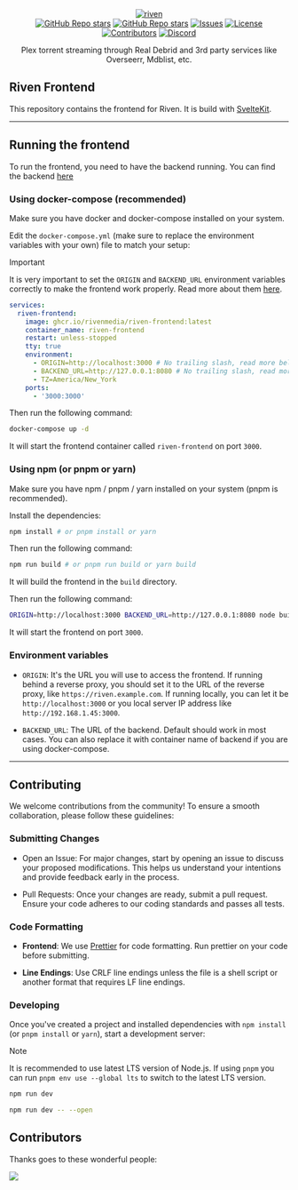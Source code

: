 <div align="center">
  <a href="https://github.com/rivenmedia/riven">
    <picture>
      <source media="(prefers-color-scheme: dark)" srcset="https://raw.githubusercontent.com/rivenmedia/riven/main/assets/iceberg-light.png">
      <img alt="riven" src="https://raw.githubusercontent.com/rivenmedia/riven/main/assets/iceberg-dark.png">
    </picture>
  </a>
</div>

<div align="center">
  <a href="https://github.com/rivenmedia/riven/stargazers"><img alt="GitHub Repo stars" src="https://img.shields.io/github/stars/rivenmedia/riven?label=Riven+Backend"></a>
    <a href="https://github.com/rivenmedia/riven-frontend/stargazers"><img alt="GitHub Repo stars" src="https://img.shields.io/github/stars/rivenmedia/riven-frontend?label=Riven+Frontend"></a>
  <a href="https://github.com/rivenmedia/riven/issues"><img alt="Issues" src="https://img.shields.io/github/issues/rivenmedia/riven-frontend" /></a>
  <a href="https://github.com/rivenmedia/riven/blob/main/LICENSE"><img alt="License" src="https://img.shields.io/github/license/rivenmedia/riven-frontend"></a>
  <a href="https://github.com/rivenmedia/riven/graphs/contributors-frontend"><img alt="Contributors" src="https://img.shields.io/github/contributors/rivenmedia/riven-frontend" /></a>
  <a href="https://discord.gg/wDgVdH8vNM"><img alt="Discord" src="https://img.shields.io/badge/Join%20discord-8A2BE2" /></a>
</div>

<div align="center">
  <p>Plex torrent streaming through Real Debrid and 3rd party services like Overseerr, Mdblist, etc.</p>
</div>

## Riven Frontend

This repository contains the frontend for Riven. It is build with [SvelteKit](https://kit.svelte.dev/).

---

## Running the frontend

To run the frontend, you need to have the backend running. You can find the backend [here](https://github.com/rivenmedia/riven)

### Using docker-compose (recommended)

Make sure you have docker and docker-compose installed on your system.

Edit the `docker-compose.yml` (make sure to replace the environment variables with your own) file to match your setup:

> [!IMPORTANT]  
> It is very important to set the `ORIGIN` and `BACKEND_URL` environment variables correctly to make the frontend work properly. Read more about them [here](#environment-variables).

```yml
services:
  riven-frontend:
    image: ghcr.io/rivenmedia/riven-frontend:latest
    container_name: riven-frontend
    restart: unless-stopped
    tty: true
    environment:
      - ORIGIN=http://localhost:3000 # No trailing slash, read more below
      - BACKEND_URL=http://127.0.0.1:8080 # No trailing slash, read more below
      - TZ=America/New_York
    ports:
      - '3000:3000'
```

Then run the following command:

```bash
docker-compose up -d
```

It will start the frontend container called `riven-frontend` on port `3000`.

### Using npm (or pnpm or yarn)

Make sure you have npm / pnpm / yarn installed on your system (pnpm is recommended).

Install the dependencies:

```bash
npm install # or pnpm install or yarn
```

Then run the following command:

```bash
npm run build # or pnpm run build or yarn build
```

It will build the frontend in the `build` directory.

Then run the following command:

```bash
ORIGIN=http://localhost:3000 BACKEND_URL=http://127.0.0.1:8080 node build
```

It will start the frontend on port `3000`.

### Environment variables

- `ORIGIN`: It's the URL you will use to access the frontend. If running behind a reverse proxy, you should set it to the URL of the reverse proxy, like `https://riven.example.com`. If running locally, you can let it be `http://localhost:3000` or you local server IP address like `http://192.168.1.45:3000`.

- `BACKEND_URL`: The URL of the backend. Default should work in most cases. You can also replace it with container name of backend if you are using docker-compose.

---

## Contributing

We welcome contributions from the community! To ensure a smooth collaboration, please follow these guidelines:

### Submitting Changes

- Open an Issue: For major changes, start by opening an issue to discuss your proposed modifications. This helps us understand your intentions and provide feedback early in the process.

- Pull Requests: Once your changes are ready, submit a pull request. Ensure your code adheres to our coding standards and passes all tests.

### Code Formatting

- **Frontend**: We use [Prettier](https://prettier.io/) for code formatting. Run prettier on your code before submitting.

- **Line Endings**: Use CRLF line endings unless the file is a shell script or another format that requires LF line endings.

### Developing

Once you've created a project and installed dependencies with `npm install` (or `pnpm install` or `yarn`), start a development server:

> [!NOTE]  
> It is recommended to use latest LTS version of Node.js. If using `pnpm` you can run `pnpm env use --global lts` to switch to the latest LTS version.

```bash
npm run dev

npm run dev -- --open
```

## Contributors

Thanks goes to these wonderful people:

<a href="https://github.com/rivenmedia/riven-frontend/graphs/contributors">
  <img src="https://contrib.rocks/image?repo=rivenmedia/riven-frontend" />
</a>
